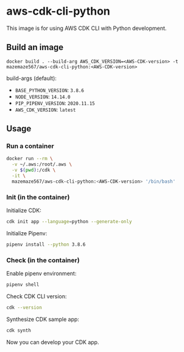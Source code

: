 # aws-cdk-cli-python

This image is for using AWS CDK CLI with Python development.


## Build an image

```
docker build . --build-arg AWS_CDK_VERSION=<AWS-CDK-version> -t mazemaze567/aws-cdk-cli-python:<AWS-CDK-version>
```

build-args (default):
- `BASE_PYTHON_VERSION`: `3.8.6`
- `NODE_VERSION`: `14.14.0`
- `PIP_PIPENV_VERSION`: `2020.11.15`
- `AWS_CDK_VERSION`: `latest`


## Usage

### Run a container

```sh
docker run --rm \
  -v ~/.aws:/root/.aws \
  -v $(pwd):/cdk \
  -it \
  mazemaze567/aws-cdk-cli-python:<AWS-CDK-version> '/bin/bash'
```

### Init (in the container)

Initialize CDK:

```sh
cdk init app --language=python --generate-only
```

Initialize Pipenv:

```sh
pipenv install --python 3.8.6
```

### Check (in the container)

Enable pipenv environment:

```sh
pipenv shell
```

Check CDK CLI version:

```sh
cdk --version
```

Synthesize CDK sample app:

```sh
cdk synth
```


Now you can develop your CDK app.

